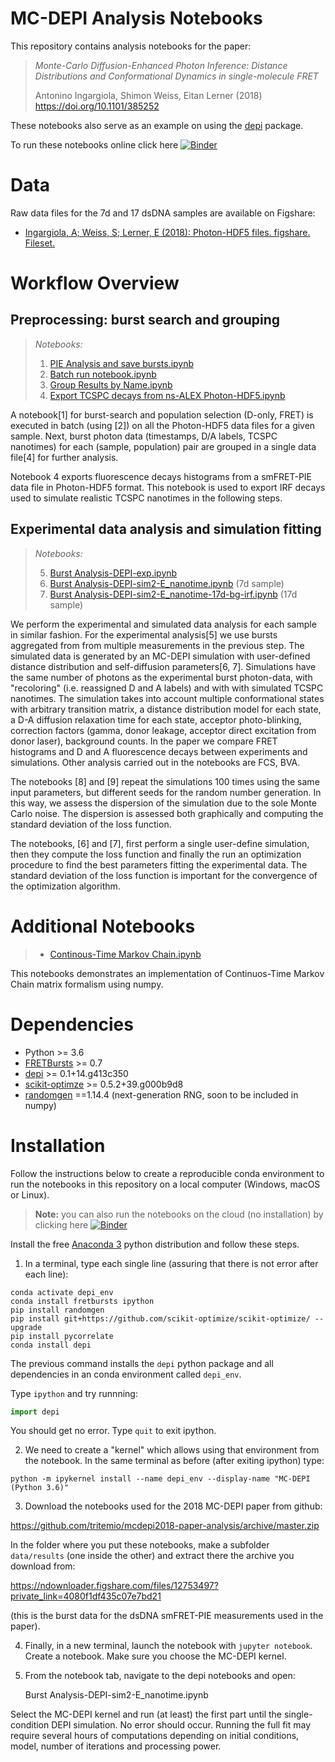 # MC-DEPI Analysis Notebooks

This repository contains analysis notebooks for the paper:

> *Monte-Carlo Diffusion-Enhanced Photon Inference:*
> *Distance Distributions and Conformational Dynamics in single-molecule FRET*
>
> Antonino Ingargiola, Shimon Weiss, Eitan Lerner (2018) https://doi.org/10.1101/385252

These notebooks also serve as an example on using the [depi](https://github.com/opensmfs/depi) package.

To run these notebooks online click here [![Binder](https://mybinder.org/badge.svg)](https://mybinder.org/v2/gh/tritemio/mcdepi2018-paper-analysis/master)

# Data
Raw data files for the 7d and 17 dsDNA samples are available on Figshare:

- [Ingargiola, A; Weiss, S; Lerner, E (2018): Photon-HDF5 files. figshare. Fileset.](https://doi.org/10.6084/m9.figshare.6931271)

# Workflow Overview

## Preprocessing: burst search and grouping
> *Notebooks:*
> 1. [PIE Analysis and save bursts.ipynb](https://nbviewer.jupyter.org/github/tritemio/mcdepi2018-paper-analysis/blob/master/PIE%20Analysis%20and%20save%20bursts.ipynb)
> 2. [Batch run notebook.ipynb
](https://nbviewer.jupyter.org/github/tritemio/mcdepi2018-paper-analysis/blob/master/Batch%20run%20notebook.ipynb)
> 3. [Group Results by Name.ipynb ](https://nbviewer.jupyter.org/github/tritemio/mcdepi2018-paper-analysis/blob/master/Group%20Results%20by%20Name.ipynb)
> 4. [Export TCSPC decays from ns-ALEX Photon-HDF5.ipynb](https://nbviewer.jupyter.org/github/tritemio/mcdepi2018-paper-analysis/blob/master/Export%20TCSPC%20decays%20from%20ns-ALEX%20Photon-HDF5.ipynb)

A notebook[1] for burst-search and population selection (D-only, FRET)
is executed in batch (using [2]) on all the Photon-HDF5 data files for a given sample.
Next, burst photon data (timestamps, D/A labels, TCSPC nanotimes) for each (sample, population) pair
are grouped in a single data file[4] for further analysis.

Notebook 4 exports fluorescence decays histograms from a smFRET-PIE data file in Photon-HDF5 format.
This notebook is used to export IRF decays used to simulate realistic TCSPC nanotimes in the following steps.

## Experimental data analysis and simulation fitting
> *Notebooks:*
>
> 5. [Burst Analysis-DEPI-exp.ipynb](https://nbviewer.jupyter.org/github/tritemio/mcdepi2018-paper-analysis/blob/master/Burst%20Analysis-DEPI-exp.ipynb)
> 6. [Burst Analysis-DEPI-sim2-E_nanotime.ipynb](https://nbviewer.jupyter.org/github/tritemio/mcdepi2018-paper-analysis/blob/master/Burst%20Analysis-DEPI-sim2-E_nanotime.ipynb) (7d sample)
> 7. [Burst Analysis-DEPI-sim2-E_nanotime-17d-bg-irf.ipynb](https://nbviewer.jupyter.org/github/tritemio/mcdepi2018-paper-analysis/blob/master/Burst%20Analysis-DEPI-sim2-E_nanotime-17d-bg-irf.ipynb) (17d sample)

We perform the experimental and simulated data analysis for each sample in similar fashion.
For the experimental analysis[5] we use bursts aggregated from from multiple measurements in the previous step.
The simulated data is generated by an MC-DEPI simulation with user-defined distance distribution and self-diffusion
parameters[6, 7]. Simulations have the same number of photons as the experimental burst photon-data, with "recoloring"
(i.e. reassigned D and A labels) and with with simulated TCSPC nanotimes. The simulation takes into
account multiple conformational states with arbitrary transition matrix, a distance distribution model for each state,
a D-A diffusion relaxation time for each state, acceptor photo-blinking, correction factors (gamma, donor leakage,
acceptor direct excitation from donor laser), background counts.
In the paper we compare FRET histograms and D and A fluorescence decays between experiments and simulations.
Other analysis carried out in the notebooks are FCS, BVA.

The notebooks [8] and [9] repeat the simulations 100 times using the same input parameters, but different seeds
for the random number generation. In this way, we assess the dispersion of the simulation due to the sole
Monte Carlo noise. The dispersion is assessed both graphically and computing the standard deviation of the
loss function.

The notebooks, [6] and [7], first perform a single user-define simulation, then they compute the loss function
and finally the run an optimization procedure to find the best parameters fitting the experimental data.
The standard deviation of the loss function is important for the convergence of the optimization algorithm.

# Additional Notebooks
> - [Continous-Time Markov Chain.ipynb](https://nbviewer.jupyter.org/github/tritemio/mcdepi2018-paper-analysis/blob/master/Continous-Time%20Markov%20Chain.ipynb)

This notebooks demonstrates an implementation of Continuos-Time Markov Chain matrix formalism using numpy.

# Dependencies

- Python >= 3.6
- [FRETBursts](https://fretbursts.readthedocs.io) >= 0.7
- [depi](https://github.com/opensmfs/depi) >= 0.1+14.g413c350
- [scikit-optimze](https://scikit-optimize.github.io/) >= 0.5.2+39.g000b9d8
- [randomgen](https://bashtage.github.io/randomgen/) ==1.14.4 (next-generation RNG, soon to be included in numpy)

# Installation

Follow the instructions below to create a reproducible conda environment to run the notebooks in this repository
on a local computer (Windows, macOS or Linux).

> **Note:** you can also run the notebooks on the cloud (no installation) by clicking here [![Binder](https://mybinder.org/badge.svg)](https://mybinder.org/v2/gh/tritemio/mcdepi2018-paper-analysis/master)

Install the free [Anaconda 3](https://www.anaconda.com/) python distribution and follow these steps.

1) In a terminal, type each single line (assuring that there is not error after each line):

```
conda activate depi_env
conda install fretbursts ipython
pip install randomgen
pip install git+https://github.com/scikit-optimize/scikit-optimize/ --upgrade
pip install pycorrelate
conda install depi
```

The previous command installs the `depi` python package and all dependencies in an conda environment called `depi_env`.

Type `ipython` and try runnning:

```python
import depi
```

You should get no error. Type `quit` to exit ipython.

2) We need to create a "kernel" which allows using that environment from the notebook.
   In the same terminal as before (after exiting ipython) type:

```
python -m ipykernel install --name depi_env --display-name "MC-DEPI (Python 3.6)"
```

3) Download the notebooks used for the 2018 MC-DEPI paper from github:

https://github.com/tritemio/mcdepi2018-paper-analysis/archive/master.zip

In the folder where you put these notebooks, make a subfolder `data/results`
(one inside the other) and extract there the archive you download from:

https://ndownloader.figshare.com/files/12753497?private_link=4080f1df435c07e7bd21

(this is the burst data for the dsDNA smFRET-PIE measurements used in the paper).

4) Finally, in a new terminal, launch the notebook with `jupyter notebook`. Create a notebook. Make sure you choose the MC-DEPI kernel.

5) From the notebook tab, navigate to the depi notebooks and open:

     Burst Analysis-DEPI-sim2-E_nanotime.ipynb

Select the MC-DEPI kernel and run (at least) the first part until the single-condition DEPI simulation. No error should occur.
Running the full fit may require several hours of computations depending on initial conditions, model, number of iterations and
processing power.
